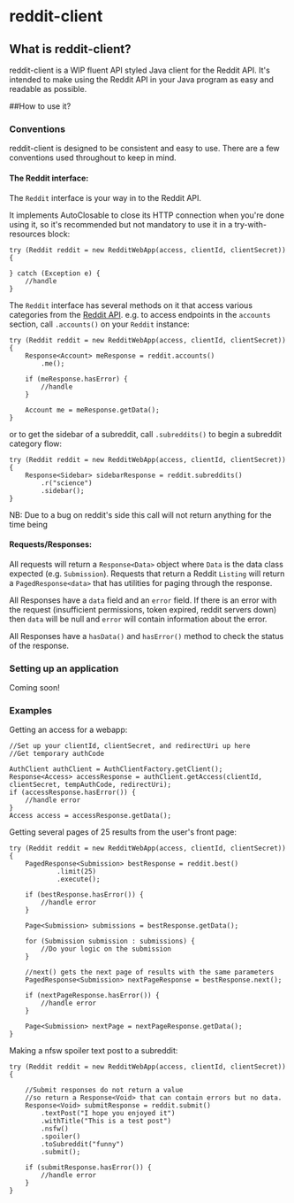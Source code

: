 reddit-client
==

## What is reddit-client?

reddit-client is a WIP fluent API styled Java client for the Reddit API. It's intended to make using the Reddit API in your Java program as easy and readable as possible.

##How to use it?

### Conventions

reddit-client is designed to be consistent and easy to use. There are a few conventions used throughout to keep in mind.

#### The Reddit interface:

The `Reddit` interface is your way in to the Reddit API. 

It implements AutoClosable to close its HTTP connection when you're done using it, so it's recommended but not mandatory to use it in a try-with-resources block:

```
try (Reddit reddit = new RedditWebApp(access, clientId, clientSecret)) {

} catch (Exception e) {
    //handle
}
```

The `Reddit` interface has several methods on it that access various categories from the [Reddit API](https://www.reddit.com/dev/api/oauth).
e.g. to access endpoints in the `accounts` section, call `.accounts()` on your `Reddit` instance:

```
try (Reddit reddit = new RedditWebApp(access, clientId, clientSecret)) {
    Response<Account> meResponse = reddit.accounts()
        .me();

    if (meResponse.hasError) {
        //handle
    }
    
    Account me = meResponse.getData();
}
```

or to get the sidebar of a subreddit, call `.subreddits()` to begin a subreddit category flow:

```
try (Reddit reddit = new RedditWebApp(access, clientId, clientSecret)) {
    Response<Sidebar> sidebarResponse = reddit.subreddits()
        .r("science")
        .sidebar();
}
```

NB: Due to a bug on reddit's side this call will not return anything for the time being

#### Requests/Responses:

All requests will return a `Response<Data>` object where `Data` is the data class expected (e.g. `Submission`). Requests that return a Reddit `Listing` will return a `PagedResponse<data>` that has utilities for paging through the response.

All Responses have a `data` field and an `error` field. If there is an error with the request (insufficient permissions, token expired, reddit servers down) then `data` will be null and `error` will contain information about the error.

All Responses have a `hasData()` and `hasError()` method to check the status of the response.

### Setting up an application

Coming soon!

### Examples

Getting an access for a webapp:

```
//Set up your clientId, clientSecret, and redirectUri up here
//Get temporary authCode

AuthClient authClient = AuthClientFactory.getClient();
Response<Access> accessResponse = authClient.getAccess(clientId, clientSecret, tempAuthCode, redirectUri);
if (accessResponse.hasError()) {
    //handle error
}
Access access = accessResponse.getData();
```

Getting several pages of 25 results from the user's front page:
```
try (Reddit reddit = new RedditWebApp(access, clientId, clientSecret)) {
    PagedResponse<Submission> bestResponse = reddit.best()
            .limit(25)
            .execute();
    
    if (bestResponse.hasError()) {
        //handle error
    }

    Page<Submission> submissions = bestResponse.getData();

    for (Submission submission : submissions) {
        //Do your logic on the submission
    }

    //next() gets the next page of results with the same parameters
    PagedResponse<Submission> nextPageResponse = bestResponse.next();
    
    if (nextPageResponse.hasError()) {
        //handle error
    }
    
    Page<Submission> nextPage = nextPageResponse.getData();
}
```

Making a nfsw spoiler text post to a subreddit:
```
try (Reddit reddit = new RedditWebApp(access, clientId, clientSecret)) {

    //Submit responses do not return a value 
    //so return a Response<Void> that can contain errors but no data.
    Response<Void> submitResponse = reddit.submit()
        .textPost("I hope you enjoyed it")
        .withTitle("This is a test post")
        .nsfw()
        .spoiler()
        .toSubreddit("funny")
        .submit();

    if (submitResponse.hasError()) {
        //handle error
    }
}
```
